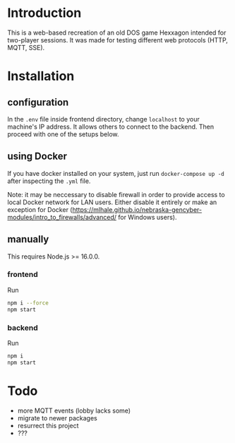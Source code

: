 # Introduction

This is a web-based recreation of an old DOS game Hexxagon intended for two-player sessions. It was made for testing different web protocols (HTTP, MQTT, SSE).

# Installation

## configuration

In the `.env` file inside frontend directory, change `localhost` to your machine's IP address. It allows others to connect to the backend. Then proceed with one of the setups below.

## using Docker

If you have docker installed on your system, just run `docker-compose up -d` after inspecting the `.yml` file.

Note: it may be neccessary to disable firewall in order to provide access to local Docker network for LAN users. Either disable it entirely or make an exception for Docker (https://mlhale.github.io/nebraska-gencyber-modules/intro_to_firewalls/advanced/ for Windows users).

## manually

This requires Node.js >= 16.0.0.

### frontend

Run 

```sh
npm i --force
npm start
``` 

### backend

Run 

```sh
npm i
npm start
```

# Todo

- more MQTT events (lobby lacks some)
- migrate to newer packages
- resurrect this project
- ???